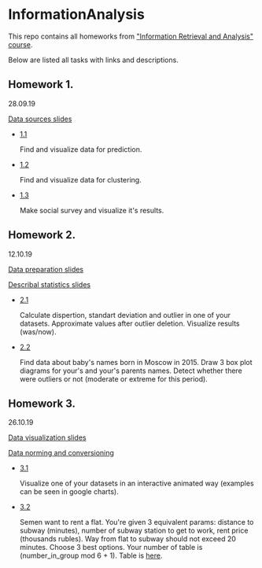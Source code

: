 # InformationAnalysis

This repo contains all homeworks from ["Information Retrieval and Analysis" course](https://github.com/SmirnovAlexander/InformationAnalysis/tree/master/slides).

Below are listed all tasks with links and descriptions.

## Homework 1. 
28.09.19

[Data sources slides](https://github.com/SmirnovAlexander/InformationAnalysis/blob/master/slides/5_Анализ%20данных_Источники%20данных.pptx)

- [1.1]()

   Find and visualize data for prediction.

- [1.2]()

   Find and visualize data for clustering.

- [1.3]()

   Make social survey and visualize it's results.


## Homework 2. 
12.10.19

[Data preparation slides](https://github.com/SmirnovAlexander/InformationAnalysis/blob/master/slides/6_Анализ%20данных_Подготовка%20данных.pptx)

[Describal statistics slides](https://github.com/SmirnovAlexander/InformationAnalysis/blob/master/slides/7_Анализ%20данных_Описательные%20статистики.pptx)

 - [2.1]()
 
   Calculate dispertion, standart deviation and outlier in one of your datasets. Approximate values after outlier deletion. Visualize results (was/now).

 - [2.2]()

   Find data about baby's names born in Moscow in 2015. Draw 3 box plot diagrams for your's and your's parents names. Detect whether there were outliers or not (moderate or extreme for this period).

## Homework 3. 
26.10.19

[Data visualization slides](https://github.com/SmirnovAlexander/InformationAnalysis/blob/master/slides/8_Анализ%20данных_Визуализация%20данных.pptx)

[Data norming and conversioning](https://github.com/SmirnovAlexander/InformationAnalysis/blob/master/slides/9_Анализ%20данных_Преобразование%20%20и%20нормировка%20данных.pptx)

 - [3.1]()
   
   Visualize one of your datasets in an interactive animated way (examples can be seen in google charts).   
   
 - [3.2]()
   
   Semen want to rent a flat. You're given 3 equivalent params: distance to subway (minutes), number of subway station to get to work, rent price (thousands rubles). Way from flat to subway should not exceed 20 minutes. Choose 3 best options. Your number of table is (number_in_group mod 6 + 1). Table is [here](https://github.com/SmirnovAlexander/InformationAnalysis/blob/master/slides/Нормировка.xlsx). 

